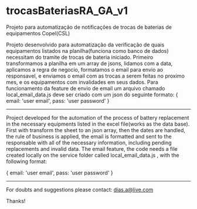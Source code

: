 # trocasBateriasRA_GA_v1
Projeto para automatização de notificações de trocas de baterias de equipamentos Copel(CSL)

Projeto desenvolvido para automatização da verificação de quais equipamentos listados na planilha(funciona como banco de dados) necessitam do tramite de trocas de bateria iniciado.
Primeiro transformamos a planilha em um array de jsons, lidamos com a data, aplicamos a regra de negocio, formatamos o email para envio ao responsavel, e enviamos o email com 
as trocas a serem feitas no proximo mes, e os equipamentos com invalidades em seus dados.
Para funcionamento da feature de envio de email um arquivo chamado local_email_data.js deve ser criado com um json do seguinte formato:
{
  email: 'user email',
  pass: 'user password'
}

------------------------------------------------------------------------------------------------------------------------------------------------------------------------
Project developed for the automation of the process of battery replacement in the necessary equipments listed in the excel file(works as the data base).
First with transform the sheet to an json array, then the dates are handled, the rule of business is applied, the email is formatted and sent to the responsable with all
of the necessary information, including pending replacements and invalid data.
The email feature, the code needs a file created locally on the service folder called local_email_data.js , with the following format:

{
  email: 'user email',
  pass: 'user password'
}

------------------------------------------------------------------------------------------------------------------------------------------------------------------------

For doubts and suggestions please contact: dias.a@live.com 

Thanks!
